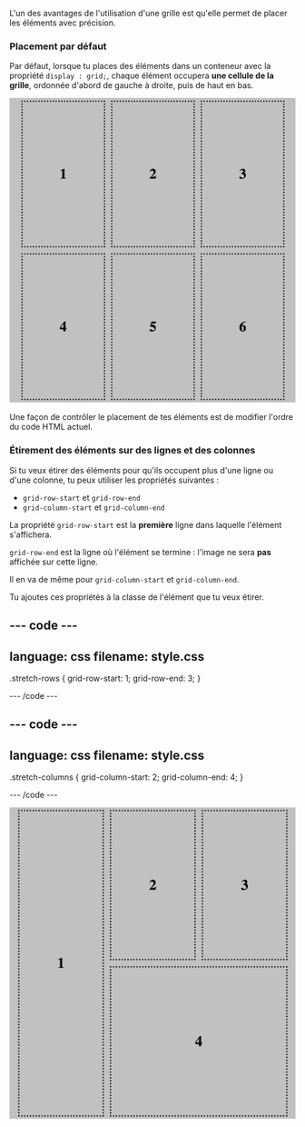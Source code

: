 L'un des avantages de l'utilisation d'une grille est qu'elle permet de placer les éléments avec précision.

### Placement par défaut

Par défaut, lorsque tu places des éléments dans un conteneur avec la propriété `display : grid;`, chaque élément occupera **une cellule de la grille**, ordonnée d'abord de gauche à droite, puis de haut en bas.

![Un exemple de grille avec 6 éléments, la rangée supérieure indique - 1, 2, 3. La rangée du bas indique 4, 5, 6.](images/default-grid-placement.png)

Une façon de contrôler le placement de tes éléments est de modifier l'ordre du code HTML actuel.

### Étirement des éléments sur des lignes et des colonnes

Si tu veux étirer des éléments pour qu'ils occupent plus d'une ligne ou d'une colonne, tu peux utiliser les propriétés suivantes :

- `grid-row-start` et `grid-row-end`
- `grid-column-start` et `grid-column-end`

La propriété `grid-row-start` est la **première** ligne dans laquelle l'élément s'affichera.

`grid-row-end` est la ligne où l'élément se termine : l'image ne sera **pas** affichée sur cette ligne.

Il en va de même pour `grid-column-start` et `grid-column-end`.

Tu ajoutes ces propriétés à la classe de l'élément que tu veux étirer.

--- code ---
---
language: css
filename: style.css 
---

.stretch-rows {
    grid-row-start: 1;
    grid-row-end: 3;
}

--- /code ---

--- code ---
---
language: css
filename: style.css 
---

.stretch-columns {
    grid-column-start: 2;
    grid-column-end: 4;
}

--- /code ---

![La grille d'exemple, avec l'élément numéro 1 s'étendant sur les lignes 1 et 2. L'élément 4 de la grille s'étend sur les colonnes 2 et 3 de la rangée inférieure.](images/placing-grid-items.png)